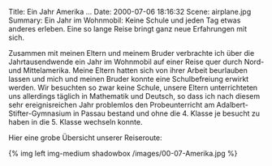 Title: Ein Jahr Amerika ...
Date: 2000-07-06 18:16:32
Scene: airplane.jpg
Summary: Ein Jahr im Wohnmobil: Keine Schule und jeden Tag etwas anderes erleben. Eine so lange Reise bringt ganz neue Erfahrungen mit sich.

Zusammen mit meinen Eltern und meinem Bruder verbrachte ich über die Jahrtausendwende ein Jahr im Wohnmobil auf einer Reise quer durch Nord- und Mittelamerika. Meine Eltern hatten sich von ihrer Arbeit beurlauben lassen und mich und meinen Bruder konnte eine Schulbefreiung erwirkt werden. Wir besuchten so zwar keine Schule, unsere Eltern unterrichteten uns allerdings täglich in Mathematik und Deutsch, so dass ich nach diesem sehr ereignisreichen Jahr problemlos den Probeunterricht am Adalbert-Stifter-Gymnasium in Passau bestand und ohne die 4. Klasse je besucht zu haben in die 5. Klasse wechseln konnte.

Hier eine grobe Übersicht unserer Reiseroute:

{% img left img-medium shadowbox /images/00-07-Amerika.jpg %}